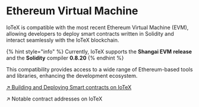 # Ethereum Virtual Machine

IoTeX is compatible with the most recent Ethereum Virtual Machine (EVM), allowing developers to deploy smart contracts written in Solidity and interact seamlessly with the IoTeX blockchain.&#x20;

{% hint style="info" %}
Currently, IoTeX supports the **Shangai EVM** **release** and the **Solidity** compiler **0.8.20**
{% endhint %}

This compatibility provides access to a wide range of Ethereum-based tools and libraries, enhancing the development ecosystem.

[↗ Building and Deploying Smart contracts on IoTeX](../../../builders/web3-development/)

↗ Notable contract addresses on IoTeX
